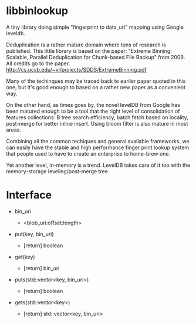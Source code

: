 # libbinlookup
A tiny library doing simple "fingerprint to data_uri" mapping using Google leveldb.

Deduplication is a rather mature domain where tons of research is published. This little library is based on the paper:
"Extreme Binning: Scalable, Parallel Deduplication for Chunk-based File Backup"
from 2009. All credits go to the paper.
http://cs.ucsb.edu/~vj/projects/SDDS/ExtremeBinning.pdf

Many of the techinques may be traced back to eariler paper quoted in this one, but it's good enough to based on a rather new paper as a convenient way.

On the other hand, as times goes by, the novel levelDB from Google has been matured enough to be a tool that the right level of consolidation of features collections: B tree search efficiency, batch fetch based on locality, post-merge for better inline insert.
Using bloom filter is also mature in most areas.

Combining all the common techiques and general available frameworks, we can easily have the stable and high performance finger print lookup system that people used to have to create an enterprise to home-brew one.

Yet another level, in-memory is a trend. LevelDB takes care of it too with the memory-storage leveling/post-merge tree.

# Interface
- bin_uri
  - \<blob_uri:offset:length>

- put(key, bin_uri)
  - [return] boolean

- get(key)
  - [return] bin_uri

- puts(std::vector\<key, bin_uri>)
  - [return] boolean

- gets(std::vector\<key>)
  - [return] std::vector\<key, bin_uri>
